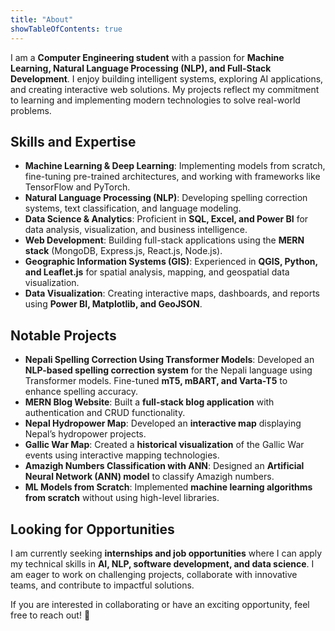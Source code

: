```yaml
---
title: "About"
showTableOfContents: true
---
```


I am a **Computer Engineering student** with a passion for **Machine Learning, Natural Language Processing (NLP), and Full-Stack Development**. I enjoy building intelligent systems, exploring AI applications, and creating interactive web solutions. My projects reflect my commitment to learning and implementing modern technologies to solve real-world problems.

## Skills and Expertise

- **Machine Learning & Deep Learning**: Implementing models from scratch, fine-tuning pre-trained architectures, and working with frameworks like TensorFlow and PyTorch.
- **Natural Language Processing (NLP)**: Developing spelling correction systems, text classification, and language modeling.
- **Data Science & Analytics**: Proficient in **SQL, Excel, and Power BI** for data analysis, visualization, and business intelligence.
- **Web Development**: Building full-stack applications using the **MERN stack** (MongoDB, Express.js, React.js, Node.js).
- **Geographic Information Systems (GIS)**: Experienced in **QGIS, Python, and Leaflet.js** for spatial analysis, mapping, and geospatial data visualization.
- **Data Visualization**: Creating interactive maps, dashboards, and reports using **Power BI, Matplotlib, and GeoJSON**.

## Notable Projects

- **Nepali Spelling Correction Using Transformer Models**: Developed an **NLP-based spelling correction system** for the Nepali language using Transformer models. Fine-tuned **mT5, mBART, and Varta-T5** to enhance spelling accuracy.
- **MERN Blog Website**: Built a **full-stack blog application** with authentication and CRUD functionality.
- **Nepal Hydropower Map**: Developed an **interactive map** displaying Nepal’s hydropower projects.
- **Gallic War Map**: Created a **historical visualization** of the Gallic War events using interactive mapping technologies.
- **Amazigh Numbers Classification with ANN**: Designed an **Artificial Neural Network (ANN) model** to classify Amazigh numbers.
- **ML Models from Scratch**: Implemented **machine learning algorithms from scratch** without using high-level libraries.

## Looking for Opportunities

I am currently seeking **internships and job opportunities** where I can apply my technical skills in **AI, NLP, software development, and data science**. I am eager to work on challenging projects, collaborate with innovative teams, and contribute to impactful solutions.

If you are interested in collaborating or have an exciting opportunity, feel free to reach out! 🚀
